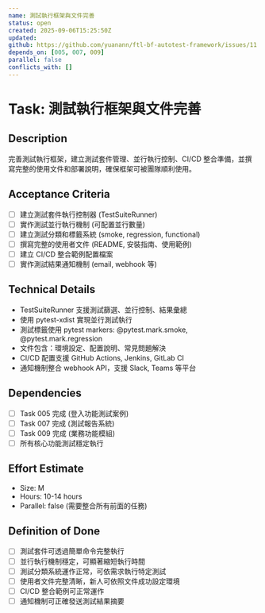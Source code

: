 ```yaml
---
name: 測試執行框架與文件完善
status: open
created: 2025-09-06T15:25:50Z
updated: 
github: https://github.com/yuanann/ftl-bf-autotest-framework/issues/11
depends_on: [005, 007, 009]
parallel: false
conflicts_with: []
---
```


# Task: 測試執行框架與文件完善

## Description
完善測試執行框架，建立測試套件管理、並行執行控制、CI/CD 整合準備，並撰寫完整的使用文件和部署說明，確保框架可被團隊順利使用。

## Acceptance Criteria
- [ ] 建立測試套件執行控制器 (TestSuiteRunner)
- [ ] 實作測試並行執行機制 (可配置並行數量)
- [ ] 建立測試分類和標籤系統 (smoke, regression, functional)
- [ ] 撰寫完整的使用者文件 (README, 安裝指南、使用範例)
- [ ] 建立 CI/CD 整合範例配置檔案
- [ ] 實作測試結果通知機制 (email, webhook 等)

## Technical Details
- TestSuiteRunner 支援測試篩選、並行控制、結果彙總
- 使用 pytest-xdist 實現並行測試執行
- 測試標籤使用 pytest markers: @pytest.mark.smoke, @pytest.mark.regression
- 文件包含：環境設定、配置說明、常見問題解決
- CI/CD 配置支援 GitHub Actions, Jenkins, GitLab CI
- 通知機制整合 webhook API，支援 Slack, Teams 等平台

## Dependencies
- [ ] Task 005 完成 (登入功能測試案例)
- [ ] Task 007 完成 (測試報告系統)
- [ ] Task 009 完成 (業務功能模組)
- [ ] 所有核心功能測試穩定執行

## Effort Estimate
- Size: M
- Hours: 10-14 hours
- Parallel: false (需要整合所有前面的任務)

## Definition of Done
- [ ] 測試套件可透過簡單命令完整執行
- [ ] 並行執行機制穩定，可顯著縮短執行時間
- [ ] 測試分類系統運作正常，可依需求執行特定測試
- [ ] 使用者文件完整清晰，新人可依照文件成功設定環境
- [ ] CI/CD 整合範例可正常運作
- [ ] 通知機制可正確發送測試結果摘要
